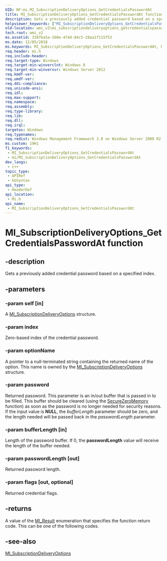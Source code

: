 ```yaml
---
UID: NF:mi.MI_SubscriptionDeliveryOptions_GetCredentialsPasswordAt
title: MI_SubscriptionDeliveryOptions_GetCredentialsPasswordAt function (mi.h)
description: Gets a previously added credential password based on a specified index.
helpviewer_keywords: ["MI_SubscriptionDeliveryOptions_GetCredentialsPasswordAt","MI_SubscriptionDeliveryOptions_GetCredentialsPasswordAt function [Windows Management Infrastructure (MI)]","mi/MI_SubscriptionDeliveryOptions_GetCredentialsPasswordAt","wmi_v2.mi_subscriptiondeliveryoptions_getcredentialspasswordat"]
old-location: wmi_v2\mi_subscriptiondeliveryoptions_getcredentialspasswordat.htm
tech.root: wmi_v2
ms.assetid: 338fba5a-160e-4744-84c5-28aa1f115f53
ms.date: 12/05/2018
ms.keywords: MI_SubscriptionDeliveryOptions_GetCredentialsPasswordAt, MI_SubscriptionDeliveryOptions_GetCredentialsPasswordAt function [Windows Management Infrastructure (MI)], mi/MI_SubscriptionDeliveryOptions_GetCredentialsPasswordAt, wmi_v2.mi_subscriptiondeliveryoptions_getcredentialspasswordat
req.header: mi.h
req.include-header: 
req.target-type: Windows
req.target-min-winverclnt: Windows 8
req.target-min-winversvr: Windows Server 2012
req.kmdf-ver: 
req.umdf-ver: 
req.ddi-compliance: 
req.unicode-ansi: 
req.idl: 
req.max-support: 
req.namespace: 
req.assembly: 
req.type-library: 
req.lib: 
req.dll: 
req.irql: 
targetos: Windows
req.typenames: 
req.redist: Windows Management Framework 3.0 on Windows Server 2008 R2 with SP1, Windows 7 with SP1, and Windows Server 2008 with SP2
ms.custom: 19H1
f1_keywords:
 - MI_SubscriptionDeliveryOptions_GetCredentialsPasswordAt
 - mi/MI_SubscriptionDeliveryOptions_GetCredentialsPasswordAt
dev_langs:
 - c++
topic_type:
 - APIRef
 - kbSyntax
api_type:
 - HeaderDef
api_location:
 - Mi.h
api_name:
 - MI_SubscriptionDeliveryOptions_GetCredentialsPasswordAt
---
```


# MI_SubscriptionDeliveryOptions_GetCredentialsPasswordAt function


## -description

Gets a previously added credential password based on a specified index.

## -parameters

### -param self [in]

A <a href="https://docs.microsoft.com/windows/desktop/api/mi/ns-mi-mi_subscriptiondeliveryoptions">MI_SubscriptionDeliveryOptions</a> structure.

### -param index

Zero-based index of the credential password.

### -param optionName

A pointer to a null-terminated string containing the returned name of the option. This name is owned by the <a href="https://docs.microsoft.com/windows/desktop/api/mi/ns-mi-mi_subscriptiondeliveryoptions">MI_SubscriptionDeliveryOptions</a> structure.

### -param password

Returned password. This parameter is an in/out buffer that is passed in to be filled. This buffer should be cleared (using the <a href="https://docs.microsoft.com/previous-versions/windows/desktop/legacy/aa366877(v=vs.85)">SecureZeroMemory</a> function) as soon as the password is no longer needed for security reasons. If the input value is <b>NULL</b>, the <i>bufferLength</i> parameter should be zero, and the length needed will be passed back in the <i>passwordLength</i> parameter.

### -param bufferLength [in]

Length of the password buffer. If 0, the <b>passwordLength</b> value will receive the length of the buffer needed.

### -param passwordLength [out]

Returned password length.

### -param flags [out, optional]

Returned credential flags.

## -returns

A value of the <a href="https://docs.microsoft.com/windows/desktop/api/mi/ne-mi-mi_result">MI_Result</a> enumeration that specifies the function return code. This can be one of the following codes.

## -see-also

<a href="https://docs.microsoft.com/windows/desktop/api/mi/ns-mi-mi_subscriptiondeliveryoptions">MI_SubscriptionDeliveryOptions</a>

